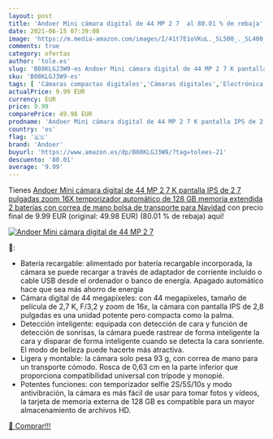 ```yaml
---
layout: post
title: 'Andoer Mini cámara digital de 44 MP 2 7  al 80.01 % de rebaja'
date: 2021-06-15 07:39:08
image: 'https://m.media-amazon.com/images/I/41t7E1oVKuL._SL500_._SL400_.jpg'
comments: true
category: ofertas
author: 'tole.es'
slug: 'B08KLGJ3W9-es Andoer Mini cámara digital de 44 MP 2 7 K pantalla IPS de...'
sku: 'B08KLGJ3W9-es'
tags: [ 'Cámaras compactas digitales','Cámaras digitales','Electrónica','Fotografía y videocámaras','andoer','navidad', ]
actualPrice: 9.99 EUR
currency: EUR
price: 9.99
comparePrice: 49.98 EUR
prodname: 'Andoer Mini cámara digital de 44 MP 2 7 K pantalla IPS de 2 7 pulgadas  zoom 16X  temporizador automático de 128 GB  memoria extendida  2 baterías con correa de mano  bolsa de transporte para Navidad'
country: 'es'
flag: '🇪🇸'
brand: 'Andoer'
buyurl: 'https://www.amazon.es/dp/B08KLGJ3W9/?tag=tolees-21'
descuento: '80.01'
average: '9.99'
---
```


Tienes [Andoer Mini cámara digital de 44 MP 2 7 K pantalla IPS de 2 7 pulgadas  zoom 16X  temporizador automático de 128 GB  memoria extendida  2 baterías con correa de mano  bolsa de transporte para Navidad](https://www.amazon.es/dp/B08KLGJ3W9/?tag=tolees-21) con precio final de  9.99 EUR (original: 49.98 EUR) (80.01 %  de rebaja) aqui!

[![Andoer Mini cámara digital de 44 MP 2 7 ](https://m.media-amazon.com/images/I/41t7E1oVKuL._SL500_._SL400_.jpg)](https://www.amazon.es/dp/B08KLGJ3W9/?tag=tolees-21)

🔎:

- Batería recargable: alimentado por batería recargable incorporada, la cámara se puede recargar a través de adaptador de corriente incluido o cable USB desde el ordenador o banco de energía. Apagado automático hace que sea más ahorro de energía
- Cámara digital de 44 megapíxeles: con 44 megapíxeles, tamaño de película de 2,7 K, F/3,2 y zoom de 16x, la cámara con pantalla IPS de 2,8 pulgadas es una unidad potente pero compacta como la palma.
- Detección inteligente: equipada con detección de cara y función de detección de sonrisas, la cámara puede rastrear de forma inteligente la cara y disparar de forma inteligente cuando se detecta la cara sonriente. El modo de belleza puede hacerte más atractiva.
- Ligera y montable: la cámara solo pesa 93 g, con correa de mano para un transporte cómodo. Rosca de 0,63 cm en la parte inferior que proporciona compatibilidad universal con trípode y monopié.
- Potentes funciones: con temporizador selfie 2S/5S/10s y modo antivibración, la cámara es más fácil de usar para tomar fotos y vídeos, la tarjeta de memoria externa de 128 GB es compatible para un mayor almacenamiento de archivos HD.

[🛒 Comprar!!!](https://www.amazon.es/dp/B08KLGJ3W9/?tag=tolees-21)
